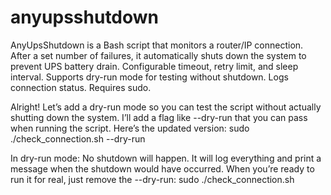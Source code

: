 # anyupsshutdown
AnyUpsShutdown is a Bash script that monitors a router/IP connection. After a set number of failures, it automatically shuts down the system to prevent UPS battery drain. Configurable timeout, retry limit, and sleep interval. Supports dry-run mode for testing without shutdown. Logs connection status. Requires sudo.

Alright! Let’s add a dry-run mode so you can test the script without actually shutting down the system. I’ll add a flag like --dry-run that you can pass when running the script. Here’s the updated version:
sudo ./check_connection.sh --dry-run

In dry-run mode:
No shutdown will happen.
It will log everything and print a message when the shutdown would have occurred.
When you’re ready to run it for real, just remove the --dry-run:
sudo ./check_connection.sh
